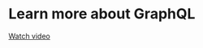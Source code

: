 # Learn more about GraphQL

[Watch video](https://graphql.wtf/episodes/75-refresh-nextjs-page-server-state)
